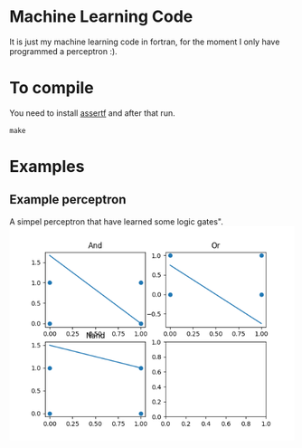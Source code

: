 # Machine Learning Code
It is just my machine learning code in fortran, for the moment I only have programmed a perceptron :).
# To compile
You need to install [assertf](https://github.com/alecksandr26/assert-fortran/blob/main/README.md) and after that run.
```
make
```
# Examples
## Example perceptron
A simpel perceptron that have learned some logic gates".
![Alt text](examples/example_perceptron.png)
